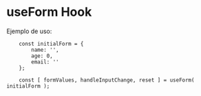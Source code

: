 # useForm Hook

Ejemplo de uso:
```
    const initialForm = {
        name: '',
        age: 0,
        email: ''
    };

    const [ formValues, handleInputChange, reset ] = useForm( initialForm );

```